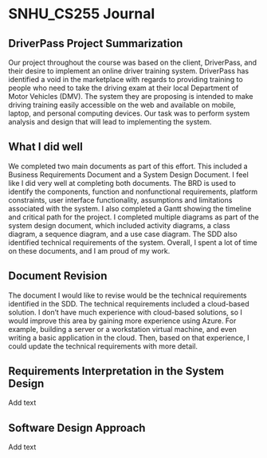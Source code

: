 # SNHU_CS255 Journal

## DriverPass Project Summarization
Our project throughout the course was based on the client, DriverPass, and their desire to implement an online driver training system. DriverPass has identified a void in the marketplace with regards to providing training to people who need to take the driving exam at their local Department of Motor Vehicles (DMV). The system they are proposing is intended to make driving training easily accessible on the web and available on mobile, laptop, and personal computing devices. Our task was to perform system analysis and design that will lead to implementing the system.

## What I did well
We completed two main documents as part of this effort. This included a Business Requirements Document and a System Design Document. I feel like I did very well at completing both documents. The BRD is used to identify the components, function and nonfunctional requirements, platform constraints, user interface functionality, assumptions and limitations associated with the system. I also completed a Gantt showing the timeline and critical path for the project. I completed multiple diagrams as part of the system design document, which included activity diagrams, a class diagram, a sequence diagram, and a use case diagram. The SDD also identified technical requirements of the system. Overall, I spent a lot of time on these documents, and I am proud of my work.

## Document Revision
The document I would like to revise would be the technical requirements identified in the SDD. The technical requirements included a cloud-based solution. I don’t have much experience with cloud-based solutions, so I would improve this area by gaining more experience using Azure. For example, building a server or a workstation virtual machine, and even writing a basic application in the cloud. Then, based on that experience, I could update the technical requirements with more detail.

## Requirements Interpretation in the System Design
Add text

## Software Design Approach
Add text

